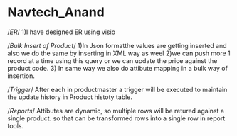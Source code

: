 # Navtech_Anand


/*ER*/
1)I have designed ER using visio

/*Bulk Insert of Product*/
1)In Json formatthe values are getting inserted and also we do the same by inserting in XML way as weel
2)we can push more 1 record at a time using this query or we can  update the price against the product code.
3) In same way we also do attibute mapping in a bulk way of insertion.

/*Trigger*/
After each in productmaster a trigger will be executed to maintain the update history in Product histoty table.

/*Reports*/
Attibutes are dynamic, so multiple rows will be retured against a single product.
so that can be transformed rows into a single row in  report tools.

